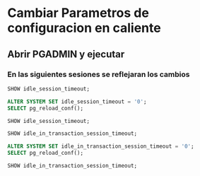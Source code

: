 # Cambiar Parametros de configuracion en caliente

## Abrir PGADMIN y ejecutar
### En las siguientes sesiones se reflejaran los cambios
```sql
SHOW idle_session_timeout;

ALTER SYSTEM SET idle_session_timeout = '0';
SELECT pg_reload_conf();

SHOW idle_session_timeout;
```

```sql
SHOW idle_in_transaction_session_timeout;

ALTER SYSTEM SET idle_in_transaction_session_timeout = '0';
SELECT pg_reload_conf();

SHOW idle_in_transaction_session_timeout;
```
